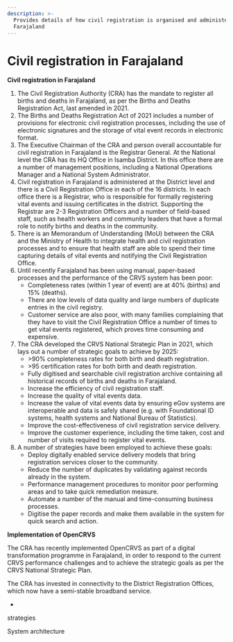 ```yaml
---
description: >-
  Provides details of how civil registration is organised and administered in
  Farajaland
---
```


# Civil registration in Farajaland

**Civil registration in Farajaland**

1. The Civil Registration Authority (CRA) has the mandate to register all births and deaths in Farajaland, as per the Births and Deaths Registration Act, last amended in 2021.
2. The Births and Deaths Registration Act of 2021 includes a number of provisions for electronic civil registration processes, including the use of electronic signatures and the storage of vital event records in electronic format.
3. The Executive Chairman of the CRA and person overall accountable for civil registration in Farajaland is the Registrar General. At the National level the CRA has its HQ Office in Isamba District. In this office there are a number of management positions, including a National Operations Manager and a National System Administrator.
4. Civil registration in Farajaland is administered at the District level and there is a Civil Registration Office in each of the 16 districts. In each office there is a Registrar, who is responsible for formally registering vital events and issuing certificates in the district. Supporting the Registrar are 2-3 Registration Officers and a number of field-based staff, such as health workers and community leaders that have a formal role to notify births and deaths in the community.
5. There is an Memorandum of Understanding (MoU) between the CRA and the Ministry of Health to integrate health and civil registration processes and to ensure that health staff are able to spend their time capturing details of vital events and notifying the Civil Registration Office.&#x20;
6. Until recently Farajaland has been using manual, paper-based processes and the performance of the CRVS system has been poor:&#x20;
   * Completeness rates (within 1 year of event) are at 40% (births) and 15% (deaths).
   * There are low levels of data quality and large numbers of duplicate entries in the civil registry.&#x20;
   * Customer service are also poor, with many families complaining that they have to visit the Civil Registration Office a number of times to get vital events registered, which proves time consuming and expensive.&#x20;
7. The CRA developed the CRVS National Strategic Plan in 2021, which lays out a number of strategic goals to achieve by 2025:
   * \>90% completeness rates for both birth and death registration.
   * \>95 certification rates for both birth and death registration.
   * Fully digitised and searchable civil registration archive containing all historical records of births and deaths in Farajaland.
   * Increase the efficiency of civil registration staff.&#x20;
   * Increase the quality of vital events data.
   * Increase the value of vital events data by ensuring eGov systems are interoperable and data is safely shared (e.g. with Foundational ID systems, health systems and National Bureau of Statistics).
   * Improve the cost-effectiveness of civil registration service delivery.
   * Improve the customer experience, including the time taken, cost and number of visits required to register vital events.&#x20;
8. A number of strategies have been employed to achieve these goals:
   * Deploy digitally enabled service delivery models that bring registration services closer to the community.
   * Reduce the number of duplicates by validating against records already in the system.
   * Performance management procedures to monitor poor performing areas and to take quick remediation measure.
   * Automate a number of the manual and time-consuming business processes.
   * Digitise the paper records and make them available in the system for quick search and action.&#x20;

**Implementation of OpenCRVS**

The CRA has recently implemented OpenCRVS as part of a digital transformation programme in Farajaland, in order to respond to the current CRVS performance challenges and to achieve the strategic goals as per the CRVS National Strategic Plan. &#x20;

The CRA has invested in connectivity to the District Registration Offices, which now have a semi-stable broadband service.

*

strategies

System architecture

